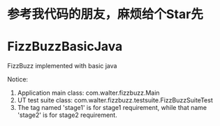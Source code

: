 # 参考我代码的朋友，麻烦给个Star先
# FizzBuzzBasicJava
FizzBuzz implemented with basic java 

Notice:
1. Application main class: com.walter.fizzbuzz.Main
2. UT test suite class: com.walter.fizzbuzz.testsuite.FizzBuzzSuiteTest
3. The tag named 'stage1' is for stage1 requirement, while that name 'stage2' is for stage2 requirement.
